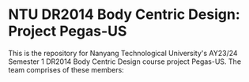 # NTU DR2014 Body Centric Design: Project Pegas-US

This is the repository for Nanyang Technological University's AY23/24 Semester 1 DR2014 Body Centric Design course project Pegas-US.
The team comprises of these members: